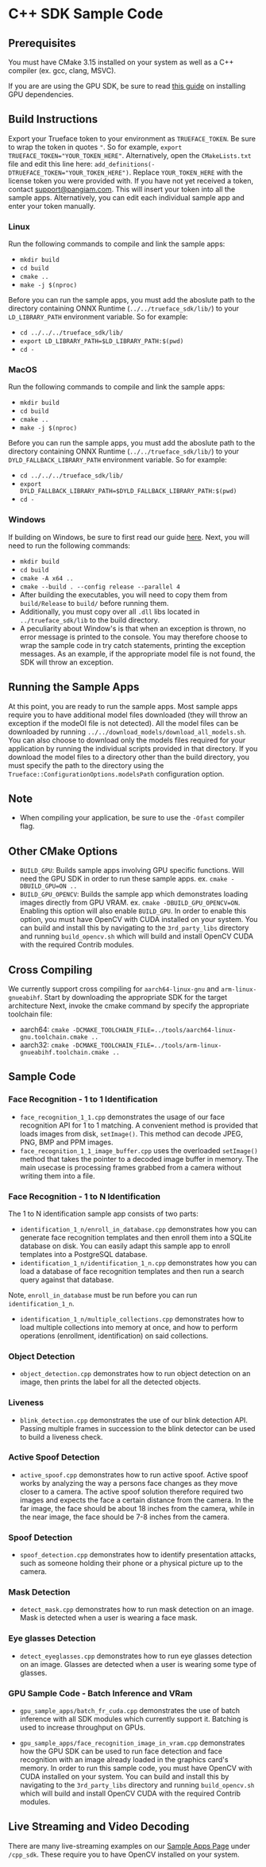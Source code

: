 # C++ SDK Sample Code

## Prerequisites
You must have CMake 3.15 installed on your system as well as a C++ compiler (ex. gcc, clang, MSVC).

If you are are using the GPU SDK, be sure to read [this guide](https://reference.trueface.ai/cpp/dev/latest/index.html#gpu-sdk-dependencies) on installing GPU dependencies. 


## Build Instructions
Export your Trueface token to your environment as `TRUEFACE_TOKEN`. 
Be sure to wrap the token in quotes `"`. 
So for example, `export TRUEFACE_TOKEN="YOUR_TOKEN_HERE"`. 
Alternatively, open the `CMakeLists.txt` file and edit this line here: `add_definitions(-DTRUEFACE_TOKEN="YOUR_TOKEN_HERE")`.
Replace `YOUR_TOKEN_HERE` with the license token you were provided with. If you have not yet received a token, contact support@pangiam.com. 
This will insert your token into all the sample apps. Alternatively, you can edit each individual sample app and enter your token manually. 

### Linux
Run the following commands to compile and link the sample apps:
- `mkdir build`
- `cd build`
- `cmake ..`
- `make -j $(nproc)`

Before you can run the sample apps, you must add the aboslute path to the directory containing ONNX Runtime (`../../trueface_sdk/lib/`) to your `LD_LIBRARY_PATH` environment variable. So for example:
- `cd ../../../trueface_sdk/lib/`
- `export LD_LIBRARY_PATH=$LD_LIBRARY_PATH:$(pwd)`
- `cd -`

### MacOS
Run the following commands to compile and link the sample apps:
- `mkdir build`
- `cd build`
- `cmake ..`
- `make -j $(nproc)`

Before you can run the sample apps, you must add the aboslute path to the directory containing ONNX Runtime (`../../trueface_sdk/lib/`) to your `DYLD_FALLBACK_LIBRARY_PATH` environment variable. So for example:
- `cd ../../../trueface_sdk/lib/`
- `export DYLD_FALLBACK_LIBRARY_PATH=$DYLD_FALLBACK_LIBRARY_PATH:$(pwd)`
- `cd -`

### Windows
If building on Windows, be sure to first read our guide [here](https://reference.trueface.ai/cpp/dev/latest/index.html#windows-sdk). Next, you will need to run the following commands:
- `mkdir build`
- `cd build`
- `cmake -A x64 ..`
- `cmake --build . --config release --parallel 4`
- After building the executables, you will need to copy them from `build/Release` to `build/` before running them.
- Additionally, you must copy over all `.dll` libs located in `../trueface_sdk/lib` to the build directory. 
- A peculiarity about Window's is that when an exception is thrown, no error message is printed to the console. You may therefore choose to wrap the sample code in try catch statements, printing the exception messages. As an example, if the appropriate model file is not found, the SDK will throw an exception.

## Running the Sample Apps
At this point, you are ready to run the sample apps. 
Most sample apps require you to have additional model files downloaded (they will throw an exception if the modeOl file is not detected).
All the model files can be downloaded by running `../../download_models/download_all_models.sh`. You can also choose to download only the models files required for your application by running the individual scripts provided in that directory. If you download the model files to a directory other than the build directory, you must specify the path to the directory using the `Trueface::ConfigurationOptions.modelsPath` configuration option. 

## Note
- When compiling your application, be sure to use the `-Ofast` compiler flag. 

## Other CMake Options
- `BUILD_GPU`: Builds sample apps involving GPU specific functions. Will need the GPU SDK in order to run these sample apps. ex. `cmake -DBUILD_GPU=ON ..`
- `BUILD_GPU_OPENCV`: Builds the sample app which demonstrates loading images directly from GPU VRAM. ex. `cmake -DBUILD_GPU_OPENCV=ON`. 
  Enabling this option will also enable `BUILD_GPU`. 
  In order to enable this option, you must have OpenCV with CUDA installed on your system. 
  You can build and install this by navigating to the `3rd_party_libs` directory and running `build_opencv.sh` which will build and install OpenCV CUDA with the required Contrib modules.

## Cross Compiling
We currently support cross compiling for `aarch64-linux-gnu` and `arm-linux-gnueabihf`. Start by downloading the appropriate SDK for the target architecture
Next, invoke the cmake command by specify the appropriate toolchain file:
- aarch64: `cmake -DCMAKE_TOOLCHAIN_FILE=../tools/aarch64-linux-gnu.toolchain.cmake ..`
- aarch32: `cmake -DCMAKE_TOOLCHAIN_FILE=../tools/arm-linux-gnueabihf.toolchain.cmake ..`

## Sample Code
### Face Recognition - 1 to 1 Identification
- `face_recognition_1_1.cpp` demonstrates the usage of our face recognition API for 1 to 1 matching. A convenient method is provided that loads images from disk, `setImage()`. This method can decode JPEG, PNG, BMP and PPM images.
- `face_recognition_1_1_image_buffer.cpp` uses the overloaded `setImage()` method that takes the pointer to a decoded image buffer in memory. 
The main usecase is processing frames grabbed from a camera without writing them into a file. 

### Face Recognition - 1 to N Identification

The 1 to N identification sample app consists of two parts: 
- `identification_1_n/enroll_in_database.cpp` demonstrates how you can generate face recognition templates and then enroll them into a SQLite database on disk.
   You can easily adapt this sample app to enroll templates into a PostgreSQL database.
- `identification_1_n/identification_1_n.cpp` demonstrates how you can load a database of face recognition templates and then run a search query against that database.
  
Note, `enroll_in_database` must be run before you can run `identification_1_n`.

- `identification_1_n/multiple_collections.cpp` demonstrates how to load multiple collections into memory at once, and how to perform operations (enrollment, identification) on said collections. 

### Object Detection 
- `object_detection.cpp` demonstrates how to run object detection on an image, then prints the label for all the detected objects.

### Liveness
- `blink_detection.cpp` demonstrates the use of our blink detection API. 
Passing multiple frames in succession to the blink detector can be used to build a liveness check. 

### Active Spoof Detection
- `active_spoof.cpp` demonstrates how to run active spoof. 
  Active spoof works by analyzing the way a persons face changes as they move closer to a camera. 
  The active spoof solution therefore required two images and expects the face a certain distance from the camera. 
  In the far image, the face should be about 18 inches from the camera, while in the near image, the face should be 7-8 inches from the camera.

### Spoof Detection
- `spoof_detection.cpp` demonstrates how to identify presentation attacks, such as someone holding their phone or a physical picture up to the camera. 

### Mask Detection
- `detect_mask.cpp` demonstrates how to run mask detection on an image. Mask is detected when a user is wearing a face mask.

### Eye glasses Detection
- `detect_eyeglasses.cpp` demonstrates how to run eye glasses detection on an image. Glasses are detected when a user is wearing some type of glasses.

### GPU Sample Code - Batch Inference and VRam
- `gpu_sample_apps/batch_fr_cuda.cpp` demonstrates the use of batch inference with all SDK modules which currently support it. 
Batching is used to increase throughput on GPUs. 

- `gpu_sample_apps/face_recognition_image_in_vram.cpp` demonstrates how the GPU SDK can be used to run face detection and face recognition with an image already loaded in the graphics card's memory.
  In order to run this sample code, you must have OpenCV with CUDA installed on your system.
  You can build and install this by navigating to the `3rd_party_libs` directory and running `build_opencv.sh` which will build and install OpenCV CUDA with the required Contrib modules.


## Live Streaming and Video Decoding
There are many live-streaming examples on our [Sample Apps Page](https://github.com/getchui/sample-apps) under `/cpp_sdk`.
These require you to have OpenCV installed on your system. 
